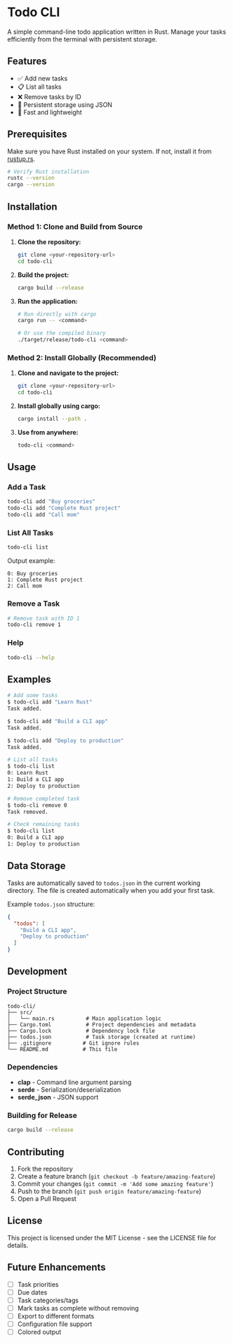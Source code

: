 # Todo CLI

A simple command-line todo application written in Rust. Manage your tasks efficiently from the terminal with persistent storage.

## Features

- ✅ Add new tasks
- 📋 List all tasks
- ❌ Remove tasks by ID
- 💾 Persistent storage using JSON
- 🚀 Fast and lightweight

## Prerequisites

Make sure you have Rust installed on your system. If not, install it from [rustup.rs](https://rustup.rs/).

```bash
# Verify Rust installation
rustc --version
cargo --version
```

## Installation

### Method 1: Clone and Build from Source

1. **Clone the repository:**
   ```bash
   git clone <your-repository-url>
   cd todo-cli
   ```

2. **Build the project:**
   ```bash
   cargo build --release
   ```

3. **Run the application:**
   ```bash
   # Run directly with cargo
   cargo run -- <command>
   
   # Or use the compiled binary
   ./target/release/todo-cli <command>
   ```

### Method 2: Install Globally (Recommended)

1. **Clone and navigate to the project:**
   ```bash
   git clone <your-repository-url>
   cd todo-cli
   ```

2. **Install globally using cargo:**
   ```bash
   cargo install --path .
   ```

3. **Use from anywhere:**
   ```bash
   todo-cli <command>
   ```

## Usage

### Add a Task
```bash
todo-cli add "Buy groceries"
todo-cli add "Complete Rust project"
todo-cli add "Call mom"
```

### List All Tasks
```bash
todo-cli list
```

Output example:
```
0: Buy groceries
1: Complete Rust project
2: Call mom
```

### Remove a Task
```bash
# Remove task with ID 1
todo-cli remove 1
```

### Help
```bash
todo-cli --help
```

## Examples

```bash
# Add some tasks
$ todo-cli add "Learn Rust"
Task added.

$ todo-cli add "Build a CLI app"
Task added.

$ todo-cli add "Deploy to production"
Task added.

# List all tasks
$ todo-cli list
0: Learn Rust
1: Build a CLI app
2: Deploy to production

# Remove completed task
$ todo-cli remove 0
Task removed.

# Check remaining tasks
$ todo-cli list
0: Build a CLI app
1: Deploy to production
```

## Data Storage

Tasks are automatically saved to `todos.json` in the current working directory. The file is created automatically when you add your first task.

Example `todos.json` structure:
```json
{
  "todos": [
    "Build a CLI app",
    "Deploy to production"
  ]
}
```

## Development

### Project Structure
```
todo-cli/
├── src/
│   └── main.rs          # Main application logic
├── Cargo.toml           # Project dependencies and metadata
├── Cargo.lock           # Dependency lock file
├── todos.json           # Task storage (created at runtime)
├── .gitignore          # Git ignore rules
└── README.md           # This file
```

### Dependencies
- **clap** - Command line argument parsing
- **serde** - Serialization/deserialization
- **serde_json** - JSON support


### Building for Release
```bash
cargo build --release
```

## Contributing

1. Fork the repository
2. Create a feature branch (`git checkout -b feature/amazing-feature`)
3. Commit your changes (`git commit -m 'Add some amazing feature'`)
4. Push to the branch (`git push origin feature/amazing-feature`)
5. Open a Pull Request

## License

This project is licensed under the MIT License - see the LICENSE file for details.

## Future Enhancements

- [ ] Task priorities
- [ ] Due dates
- [ ] Task categories/tags
- [ ] Mark tasks as complete without removing
- [ ] Export to different formats
- [ ] Configuration file support
- [ ] Colored output